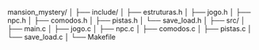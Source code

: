 mansion_mystery/
│
├── include/
│   ├── estruturas.h
│   ├── jogo.h
│   ├── npc.h
│   ├── comodos.h
│   ├── pistas.h
│   └── save_load.h
│
├── src/
│   ├── main.c
│   ├── jogo.c
│   ├── npc.c
│   ├── comodos.c
│   ├── pistas.c
│   └── save_load.c
│
└── Makefile
